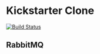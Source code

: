 # Kickstarter Clone
[![Build Status](https://travis-ci.com/safecornerscoffee/kickstarter-clone.svg?branch=master)](https://travis-ci.com/safecornerscoffee/kickstarter-clone)

## RabbitMQ
